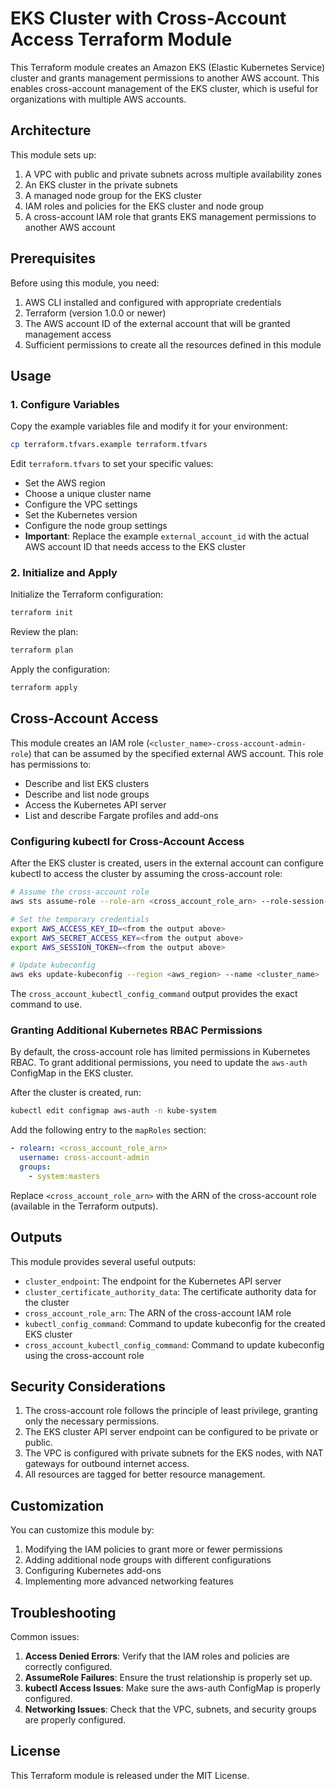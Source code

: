# EKS Cluster with Cross-Account Access Terraform Module

This Terraform module creates an Amazon EKS (Elastic Kubernetes Service) cluster and grants management permissions to another AWS account. This enables cross-account management of the EKS cluster, which is useful for organizations with multiple AWS accounts.

## Architecture

This module sets up:

1. A VPC with public and private subnets across multiple availability zones
2. An EKS cluster in the private subnets
3. A managed node group for the EKS cluster
4. IAM roles and policies for the EKS cluster and node group
5. A cross-account IAM role that grants EKS management permissions to another AWS account

## Prerequisites

Before using this module, you need:

1. AWS CLI installed and configured with appropriate credentials
2. Terraform (version 1.0.0 or newer)
3. The AWS account ID of the external account that will be granted management access
4. Sufficient permissions to create all the resources defined in this module

## Usage

### 1. Configure Variables

Copy the example variables file and modify it for your environment:

```bash
cp terraform.tfvars.example terraform.tfvars
```

Edit `terraform.tfvars` to set your specific values:
- Set the AWS region
- Choose a unique cluster name
- Configure the VPC settings
- Set the Kubernetes version
- Configure the node group settings
- **Important**: Replace the example `external_account_id` with the actual AWS account ID that needs access to the EKS cluster

### 2. Initialize and Apply

Initialize the Terraform configuration:

```bash
terraform init
```

Review the plan:

```bash
terraform plan
```

Apply the configuration:

```bash
terraform apply
```

## Cross-Account Access

This module creates an IAM role (`<cluster_name>-cross-account-admin-role`) that can be assumed by the specified external AWS account. This role has permissions to:

- Describe and list EKS clusters
- Describe and list node groups
- Access the Kubernetes API server
- List and describe Fargate profiles and add-ons

### Configuring kubectl for Cross-Account Access

After the EKS cluster is created, users in the external account can configure kubectl to access the cluster by assuming the cross-account role:

```bash
# Assume the cross-account role
aws sts assume-role --role-arn <cross_account_role_arn> --role-session-name EKSAccess

# Set the temporary credentials
export AWS_ACCESS_KEY_ID=<from the output above>
export AWS_SECRET_ACCESS_KEY=<from the output above>
export AWS_SESSION_TOKEN=<from the output above>

# Update kubeconfig
aws eks update-kubeconfig --region <aws_region> --name <cluster_name>
```

The `cross_account_kubectl_config_command` output provides the exact command to use.

### Granting Additional Kubernetes RBAC Permissions

By default, the cross-account role has limited permissions in Kubernetes RBAC. To grant additional permissions, you need to update the `aws-auth` ConfigMap in the EKS cluster.

After the cluster is created, run:

```bash
kubectl edit configmap aws-auth -n kube-system
```

Add the following entry to the `mapRoles` section:

```yaml
- rolearn: <cross_account_role_arn>
  username: cross-account-admin
  groups:
    - system:masters
```

Replace `<cross_account_role_arn>` with the ARN of the cross-account role (available in the Terraform outputs).

## Outputs

This module provides several useful outputs:

- `cluster_endpoint`: The endpoint for the Kubernetes API server
- `cluster_certificate_authority_data`: The certificate authority data for the cluster
- `cross_account_role_arn`: The ARN of the cross-account IAM role
- `kubectl_config_command`: Command to update kubeconfig for the created EKS cluster
- `cross_account_kubectl_config_command`: Command to update kubeconfig using the cross-account role

## Security Considerations

1. The cross-account role follows the principle of least privilege, granting only the necessary permissions.
2. The EKS cluster API server endpoint can be configured to be private or public.
3. The VPC is configured with private subnets for the EKS nodes, with NAT gateways for outbound internet access.
4. All resources are tagged for better resource management.

## Customization

You can customize this module by:

1. Modifying the IAM policies to grant more or fewer permissions
2. Adding additional node groups with different configurations
3. Configuring Kubernetes add-ons
4. Implementing more advanced networking features

## Troubleshooting

Common issues:

1. **Access Denied Errors**: Verify that the IAM roles and policies are correctly configured.
2. **AssumeRole Failures**: Ensure the trust relationship is properly set up.
3. **kubectl Access Issues**: Make sure the aws-auth ConfigMap is properly configured.
4. **Networking Issues**: Check that the VPC, subnets, and security groups are properly configured.

## License

This Terraform module is released under the MIT License.